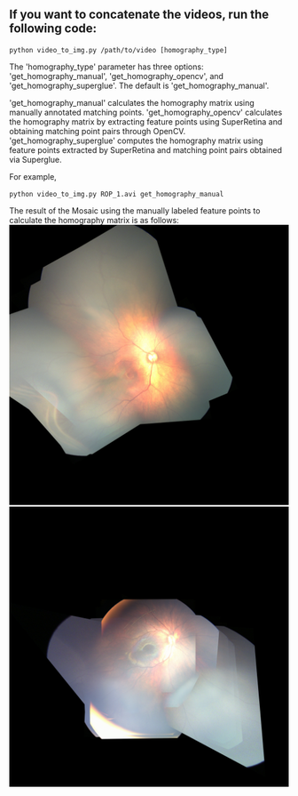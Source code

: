 ## If you want to concatenate the videos, run the following code:
```
python video_to_img.py /path/to/video [homography_type]
```
The 'homography_type' parameter has three options: 'get_homography_manual', 'get_homography_opencv', and 'get_homography_superglue'. The default is 'get_homography_manual'.

'get_homography_manual' calculates the homography matrix using manually annotated matching points.
'get_homography_opencv' calculates the homography matrix by extracting feature points using SuperRetina and obtaining matching point pairs through OpenCV.
'get_homography_superglue' computes the homography matrix using feature points extracted by SuperRetina and matching point pairs obtained via Superglue.

For example,
```
python video_to_img.py ROP_1.avi get_homography_manual
```
The result of the Mosaic using the manually labeled feature points to calculate the homography matrix is as follows:
![image](https://github.com/ymmzs/Video_Stitch/blob/master/Mosaic_result/frame_1_mosaic_50_manual.jpg)
![image](https://github.com/ymmzs/Video_Stitch/blob/master/Mosaic_result/frame_3_mosaic_39_manual.jpg)
